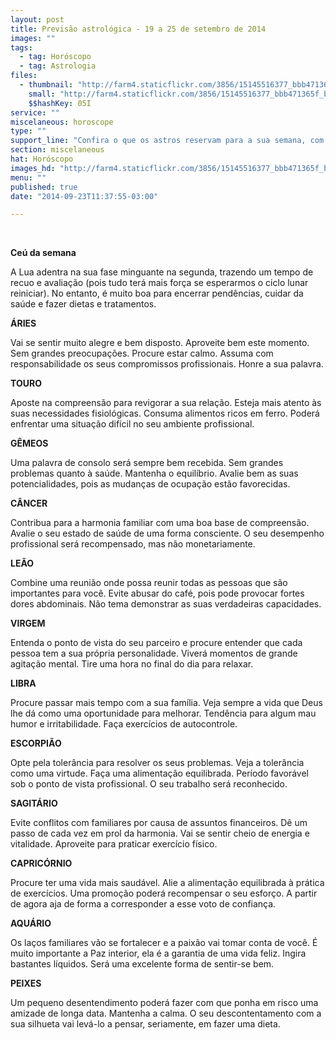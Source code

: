 ```yaml
---
layout: post
title: Previsão astrológica - 19 a 25 de setembro de 2014
images: ""
tags:
  - tag: Horóscopo
  - tag: Astrologia
files:
  - thumbnail: "http://farm4.staticflickr.com/3856/15145516377_bbb471365f_b.jpg"
    small: "http://farm4.staticflickr.com/3856/15145516377_bbb471365f_b.jpg"
    $$hashKey: 05I
service: ""
miscelaneous: horoscope
type: ""
support_line: "Confira o que os astros reservam para a sua semana, com a nossa coluna de astrologia."
section: miscelaneous
hat: Horóscopo
images_hd: "http://farm4.staticflickr.com/3856/15145516377_bbb471365f_b.jpg"
menu: ""
published: true
date: "2014-09-23T11:37:55-03:00"

---
```

<p>&nbsp;</p>

<p><strong>Ce&uacute; da semana</strong></p>

<p>A Lua adentra na sua fase minguante na segunda, trazendo um tempo de recuo e avalia&ccedil;&atilde;o (pois tudo ter&aacute; mais for&ccedil;a se esperarmos o ciclo lunar reiniciar). No entanto, &eacute; muito boa para encerrar pend&ecirc;ncias, cuidar da sa&uacute;de e fazer dietas e tratamentos.</p>

<p><strong>&Aacute;RIES</strong></p>

<p>Vai se sentir muito alegre e bem disposto. Aproveite bem este momento. Sem grandes preocupa&ccedil;&otilde;es. Procure estar calmo. Assuma com responsabilidade os seus compromissos profissionais. Honre a sua palavra.</p>

<p><strong>TOURO</strong></p>

<p>Aposte na compreens&atilde;o para revigorar a sua rela&ccedil;&atilde;o. Esteja mais atento &agrave;s suas necessidades fisiol&oacute;gicas. Consuma alimentos ricos em ferro. Poder&aacute; enfrentar uma situa&ccedil;&atilde;o dif&iacute;cil no seu ambiente profissional.</p>

<p><strong>G&Ecirc;MEOS</strong></p>

<p>Uma palavra de consolo ser&aacute; sempre bem recebida. Sem grandes problemas quanto &agrave; sa&uacute;de. Mantenha o equil&iacute;brio. Avalie bem as suas potencialidades, pois as mudan&ccedil;as de ocupa&ccedil;&atilde;o est&atilde;o favorecidas.</p>

<p><strong>C&Acirc;NCER</strong></p>

<p>Contribua para a harmonia familiar com uma boa base de compreens&atilde;o. Avalie o seu estado de sa&uacute;de de uma forma consciente. O seu desempenho profissional ser&aacute; recompensado, mas n&atilde;o monetariamente.</p>

<p><strong>LE&Atilde;O</strong></p>

<p>Combine uma reuni&atilde;o onde possa reunir todas as pessoas que s&atilde;o importantes para voc&ecirc;. Evite abusar do caf&eacute;, pois pode provocar fortes dores abdominais. N&atilde;o tema demonstrar as suas verdadeiras capacidades.</p>

<p><strong>VIRGEM</strong></p>

<p>Entenda o ponto de vista do seu parceiro e procure entender que cada pessoa tem a sua pr&oacute;pria personalidade. Viver&aacute; momentos de grande agita&ccedil;&atilde;o mental. Tire uma hora no final do dia para relaxar.</p>

<p><strong>LIBRA</strong></p>

<p>Procure passar mais tempo com a sua fam&iacute;lia. Veja sempre a vida que Deus lhe d&aacute; como uma oportunidade para melhorar. Tend&ecirc;ncia para algum mau humor e irritabilidade. Fa&ccedil;a exerc&iacute;cios de autocontrole.</p>

<p><strong>ESCORPI&Atilde;O</strong></p>

<p>Opte pela toler&acirc;ncia para resolver os seus problemas. Veja a toler&acirc;ncia como uma virtude. Fa&ccedil;a uma alimenta&ccedil;&atilde;o equilibrada. Per&iacute;odo favor&aacute;vel sob o ponto de vista profissional. O seu trabalho ser&aacute; reconhecido.</p>

<p><strong>SAGIT&Aacute;RIO</strong></p>

<p>Evite conflitos com familiares por causa de assuntos financeiros. D&ecirc; um passo de cada vez em prol da harmonia. Vai se sentir cheio de energia e vitalidade. Aproveite para praticar exerc&iacute;cio f&iacute;sico.</p>

<p><strong>CAPRIC&Oacute;RNIO</strong></p>

<p>Procure ter uma vida mais saud&aacute;vel. Alie a alimenta&ccedil;&atilde;o equilibrada &agrave; pr&aacute;tica de exerc&iacute;cios. Uma promo&ccedil;&atilde;o poder&aacute; recompensar o seu esfor&ccedil;o. A partir de agora aja de forma a corresponder a esse voto de confian&ccedil;a.</p>

<p><strong>AQU&Aacute;RIO</strong></p>

<p>Os la&ccedil;os familiares v&atilde;o se fortalecer e a paix&atilde;o vai tomar conta de voc&ecirc;. &Eacute; muito importante a Paz interior, ela &eacute; a garantia de uma vida feliz. Ingira bastantes l&iacute;quidos. Ser&aacute; uma excelente forma de sentir-se bem.</p>

<p><strong>PEIXES</strong></p>

<p>Um pequeno desentendimento poder&aacute; fazer com que ponha em risco uma amizade de longa data. Mantenha a calma. O seu descontentamento com a sua silhueta vai lev&aacute;-lo a pensar, seriamente, em fazer uma dieta.</p>
